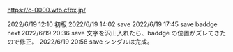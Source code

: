 https://c-0000.wtb.cfbx.jp/

2022/6/19 12:10 初版
2022/6/19 14:02 save
2022/6/19 17:45 save baddge next
2022/6/19 20:36 save 文字を沢山入れたら、baddge の位置がズレてきたので修正。
2022/6/19 20:58 save シングルは完成。
